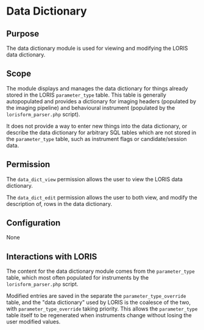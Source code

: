 # Data Dictionary

## Purpose

The data dictionary module is used for viewing and modifying the
LORIS data dictionary.

## Scope

The module displays and manages the data dictionary for things
already stored in the LORIS `parameter_type` table. This table is
generally autopopulated and provides a dictionary for imaging headers
(populated by the imaging pipeline) and behavioural instrument
(populated by the `lorisform_parser.php` script).

It does not provide a way to enter new things into the data dictionary,
or describe the data dictionary for arbitrary SQL tables which are
not stored in the `parameter_type` table, such as instrument flags
or candidate/session data.

## Permission

The `data_dict_view` permission allows the user to view the LORIS
data dictionary.

The `data_dict_edit` permission allows the user to both view, and
modify the description of, rows in the data dictionary.

## Configuration

None

## Interactions with LORIS

The content for the data dictionary module comes from the
`parameter_type` table, which most often populated for instruments
by the `lorisform_parser.php` script.

Modified entries are saved in the separate the `parameter_type_override`
table, and the "data dictionary" used by LORIS is the coalesce of
the two, with `parameter_type_override` taking priority. This allows
the `parameter_type` table itself to be regenerated when instruments
change without losing the user modified values.
